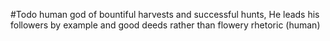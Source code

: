 #Todo 
human god of bountiful harvests and successful hunts, He leads his followers by example and good deeds rather than flowery rhetoric (human)